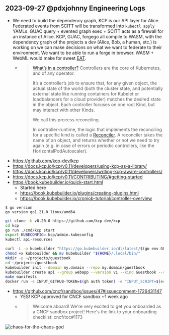 ## 2023-09-27 @pdxjohnny Engineering Logs

- We need to build the dependency graph, KCP is our API layer for Alice. Federated events from SCITT will be transformed into `kubectl apply` YAMLs. GUAC query + evented graph exec + SCITT acts as a firewall for an instance of Alice. KCP, GUAC, forgego all compile to WASM, with the dependency graph of the projects a dev (Alice, Bob, a human, etc.) is working on we can make decisions on what we want to federate to their environment. We want to be able to run a forge in browser. WASM + WebML would make for sweet [EAT](https://github.com/dffml/dffml/tree/main/docs/tutorials/rolling_alice/0000_architecting_alice#entity-analysis-trinity).
  - > [What’s in a controller?](https://book.kubebuilder.io/cronjob-tutorial/controller-overview#whats-in-a-controller)
    > Controllers are the core of Kubernetes, and of any operator.
    >
    > It’s a controller’s job to ensure that, for any given object, the actual state of the world (both the cluster state, and potentially external state like running containers for Kubelet or loadbalancers for a cloud provider) matches the desired state in the object. Each controller focuses on one root Kind, but may interact with other Kinds.
    >
    > We call this process reconciling.
    >
    > In controller-runtime, the logic that implements the reconciling for a specific kind is called a [Reconciler](https://pkg.go.dev/sigs.k8s.io/controller-runtime/pkg/reconcile?tab=doc). A reconciler takes the name of an object, and returns whether or not we need to try again (e.g. in case of errors or periodic controllers, like the HorizontalPodAutoscaler).
- https://github.com/kcp-dev/kcp
- https://docs.kcp.io/kcp/v0.11/developers/using-kcp-as-a-library/
- https://docs.kcp.io/kcp/v0.11/developers/writing-kcp-aware-controllers/
- https://docs.kcp.io/kcp/v0.11/CONTRIBUTING/#getting-started
- https://book.kubebuilder.io/quick-start.html
  - Started here
  - https://book.kubebuilder.io/plugins/creating-plugins.html
  - https://book.kubebuilder.io/cronjob-tutorial/controller-overview

```console
$ go version
go version go1.21.0 linux/amd64
```

```bash
git clone -b v0.20.0 https://github.com/kcp-dev/kcp
cd kcp
go run ./cmd/kcp start
export KUBECONFIG=.kcp/admin.kubeconfig
kubectl api-resources
```

```bash
curl -L -o kubebuilder "https://go.kubebuilder.io/dl/latest/$(go env GOOS)/$(go env GOARCH)"
chmod +x kubebuilder && mv kubebuilder "${HOME}/.local/bin/"
mkdir -p ~/projects/guestbook
cd ~/projects/guestbook
kubebuilder init --domain my.domain --repo my.domain/guestbook
kubebuilder create api --group webapp --version v1 --kind Guestbook --resource --controller
make manifests
docker run -e INPUT_GITHUB-TOKEN=$(gh auth token) -e "INPUT_SCRIPT=$(echo console.log('Test'))" -e INPUT_DEBUG=true -e NODE_EXTRA_CA_CERTS=/etc/ssl/certs/ca-certificates.crt --rm -ti node:latest -ec 'curl -sfL https://github.com/actions/github-script/archive/refs/tags/v6.4.1.tar.gz | tar -xz && node github-script*/$(cat github-script*/action.yml | python -c "import sys, pathlib, json, yaml; print(json.dumps(yaml.safe_load(sys.stdin)))" | jq -r ".runs.main")'
```

- https://github.com/cncf/sandbox/issues/47#issuecomment-1726431147
  - YES! KCP approved for CNCF sandbox ~1 week ago
  - > Welcome aboard! We're very excited to get you onboarded as a CNCF sandbox project! Here's the link to your onboarding checklist: cncf/toc#1173

![chaos-for-the-chaos-god](https://user-images.githubusercontent.com/5950433/220794351-4611804a-ac72-47aa-8954-cdb3c10d6a5b.jpg)